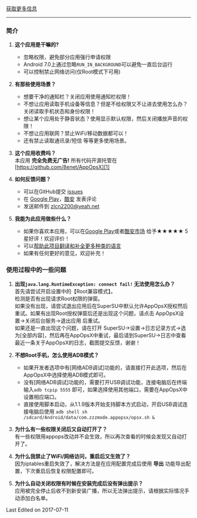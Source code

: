 [获取更多信息](https://8enet.github.io/AppOpsX)

---
### 简介

1. **这个应用是干嘛的?** 
   * 忽略权限，避免部分应用强行申请权限
   * Android 7.0上通过忽略`RUN_IN_BACKGROUND`可以避免一直后台运行
   * 可以控制禁止网络访问(仅Root模式下可用)
2. **有那些使用场景？**   
   * 想要干净的通知栏？关闭应用使用通知栏权限！
   * 不想让应用读取手机设备等信息？但是不给权限又不让进去使用怎么办？关闭读取手机状态和身份权限！
   * 想让某个应用处于静音状态？使用显示默认权限，然后关闭播放声音的权限！
   * 不想让应用联网？禁止WiFi/移动数据都可以！
   * 还有禁止读取通讯录/短信 等等更多使用场景。
3. **这个应用收费吗？**  
   本应用 **完全免费无广告!** 所有代码开源托管在 [https://github.com/8enet/AppOpsX][1]
   
4. **如何反馈问题？**
   * 可以在GitHub提交 [issues][2]
   * 在 [Google Play][3]，[酷安][4] 发表评论
   * 发送邮件到 [zlcn2200@yeah.net][5]

5. **我能为此应用做些什么？**  
   * 如果你喜欢本应用，可以在[Google Play][3]或者[酷安市场][4]
   给予★★★★★ 5星好评！欢迎评价！
   * 可以[帮助此项目翻译和补全更多种类的语言][6]
   * 如果有任何更好的意见，欢迎补充！

### 使用过程中的一些问题
1. **出现`java.lang.RuntimeException: connect fail!` 无法使用怎么办？**   
  首先请尝试开启设置中的【Root兼容模式】。   
  检测是否有出现请求Root权限的弹窗。   
  如果没有出现，请尝试退出应用后在SuperSU中默认允许AppOpsX授权然后重试。如果有出现Root授权弹窗后还是出现这个问题，请点击 AppOpsX设置->关闭后台服务->退出应用 后重试。   
  如果还是一直出现这个问题，请在打开 SuperSU->设置->日志记录方式->选为[全部内容]，然后再在AppOpsX中重试，最后请到SuperSU->日志中查看最近一条关于AppOpsX的日志，截图提交反馈，谢谢！

2. **不想Root手机，怎么使用ADB模式？**
   * 如果开发者选项中有[网络ADB调试]功能的，请直接打开此选项，然后在AppOpsX中选择使用ADB模式即可。
   * 没有[网络ADB调试]功能的，需要打开USB调试功能，连接电脑后在终端输入`adb tcpip 5555` 即可，如果选择使用其他端口，需要在AppOpsX中设置相应端口。
   * 直接使用脚本启动，从1.1.9版本开始支持脚本方式启动，开启USB调试连接电脑后使用 `adb shell sh /sdcard/Android/data/com.zzzmode.appopsx/opsx.sh &` 

3. **为什么有一些权限关闭后又自动打开了？**   
   有一些权限用appops改动并不会生效，所以再次查看的时候会发现又自动打开了。
   
4. **为什么我禁止了WiFi/网络访问，重启后又生效了？**  
   因为iptables重启失效了，解决方法是在应用配置完成后使用 **导出** 功能导出配置，下次重启后恢复权限配置即可。

5. **为什么自动关闭权限有时候在安装完成后没有弹出提示？**   
   应用被完全停止后收不到新安装广播，所以无法弹出提示，请根据实际情况手动添加白名单。

Last Edited on 2017-07-11

[1]: https://github.com/8enet/AppOpsX
[2]: https://github.com/8enet/AppOpsX/issues
[3]: https://play.google.com/store/apps/details?id=com.zzzmode.appopsx
[4]: http://www.coolapk.com/apk/com.zzzmode.appopsx
[5]: mailto:zlcn2200@yeah.net
[6]: https://crowdin.com/project/appopsx